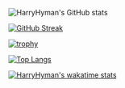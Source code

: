 ![HarryHyman's GitHub stats](https://github-readme-stats-harryhyman.vercel.app/api?username=HarryHyman&show_icons=true&count_private=true&theme=nord&hide_border=true)

[![GitHub Streak](https://github-readme-streak-stats.herokuapp.com?user=HarryHyman&theme=nord&hide_border=true)](https://git.io/streak-stats)

[![trophy](https://github-profile-trophy.vercel.app/?username=HarryHyman&theme=nord&no-frame=true)](https://github.com/ryo-ma/github-profile-trophy)

[![Top Langs](https://github-readme-stats-harryhyman.vercel.app/api/top-langs/?username=HarryHyman&theme=nord&hide_border=true)](https://github.com/anuraghazra/github-readme-stats)

[![HarryHyman's wakatime stats](https://github-readme-stats-harryhyman.vercel.app/api/wakatime?username=HarryHyman&theme=nord&hide_border=true)](https://github.com/anuraghazra/github-readme-stats)
